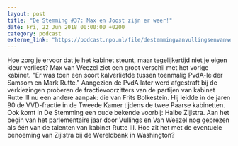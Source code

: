 ```yaml
---
layout: post
title: "De Stemming #37: Max en Joost zijn er weer!"
date: Fri, 22 Jun 2018 00:00:00 +0200
category: podcast
externe_link: "https://podcast.npo.nl/file/destemmingvanvullingsenvanweezel/2954/nporadio1_destemmingvanvullingsenvanweezel_20180622_de-stemming-37-max-en-joost-zijn-er-weer.mp3"
---
```


Hoe zorg je ervoor dat je het kabinet steunt, maar tegelijkertijd niet je eigen kleur verliest? Max van Weezel ziet een groot verschil met het vorige kabinet. "Er was toen een soort kalverliefde tussen toenmalig PvdA-leider Samsom en Mark Rutte." Aangezien de PvdA later werd afgestraft bij de verkiezingen proberen de fractievoorzitters van de partijen van kabinet Rutte III nu een andere aanpak: die van Frits Bolkestein. Hij leidde in de jaren 90 de VVD-fractie in de Tweede Kamer tijdens de twee Paarse kabinetten. Ook komt in De Stemming een oude bekende voorbij: Halbe Zijlstra. Aan het begin van het parlementaire jaar door Vullings en Van Weezel nog geprezen als één van de talenten van kabinet Rutte III. Hoe zit het met de eventuele benoeming van Zijlstra bij de Wereldbank in Washington?
